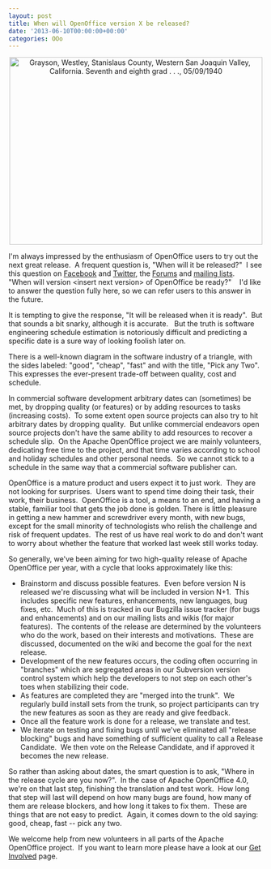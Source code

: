 ```yaml
---
layout: post
title: When will OpenOffice version X be released?
date: '2013-06-10T00:00:00+00:00'
categories: OOo
---
```

<div align="center"> 
    <p><a title="Grayson, Westley, Stanislaus County, Western San Joaquin Valley, California. Seventh and eighth grad . . ., 05/09/1940 by The U.S. National Archives, on Flickr" href="http://www.flickr.com/photos/usnationalarchives/5189750209/"><img width="500" height="370" alt="Grayson, Westley, Stanislaus County, Western San Joaquin Valley, California. Seventh and eighth grad . . ., 05/09/1940" src="http://farm5.staticflickr.com/4085/5189750209_610f37be51.jpg" /></a></p><a title="Grayson, Westley, Stanislaus County, Western San Joaquin Valley, California. Seventh and eighth grad . . ., 05/09/1940 by The U.S. National Archives, on Flickr" href="http://www.flickr.com/photos/usnationalarchives/5189750209/"> 
      <p> </p></a> 
  </div> 
  <p> </p> 
  <p>I'm always impressed by the enthusiasm of OpenOffice users to try out the next great release.&nbsp; A frequent question is, &quot;When will it be released?&quot;&nbsp; I see this question on <a href="https://www.facebook.com/ApacheOO">Facebook</a> and <a href="https://twitter.com/apacheoo">Twitter</a>, the <a href="http://forum.openoffice.org/">Forums</a> and <a href="http://openoffice.apache.org/mailing-lists.html#using-mailing-lists">mailing lists</a>. &nbsp;&nbsp; &quot;When will version &lt;insert next version&gt; of OpenOffice be ready?&quot;&nbsp;&nbsp;&nbsp; I'd like to answer the question fully here, so we can refer users to this answer in the future.</p> 
  <p>It is tempting to give the response, &quot;It will be released when it is ready&quot;.&nbsp; But that sounds a bit snarky, although it is accurate.&nbsp;&nbsp; But the truth is software engineering schedule estimation is notoriously difficult and predicting a specific date is a sure way of looking foolish later on.<br /></p> 
  <p>There is a well-known diagram in the software industry of a triangle, with the sides labeled: &quot;good&quot;, &quot;cheap&quot;, &quot;fast&quot; and with the title, &quot;Pick any Two&quot;.&nbsp; This expresses the ever-present trade-off between quality, cost and schedule.&nbsp; </p> 
  <p>In commercial software development arbitrary dates can (sometimes) be met, by dropping quality (or features) or by adding resources to tasks (increasing costs).&nbsp; To some extent open source projects can also try to hit arbitrary dates by dropping quality.&nbsp; But unlike commercial endeavors open source projects don't have the same ability to add resources to recover a schedule slip.&nbsp; On the Apache OpenOffice project we are mainly volunteers, dedicating free time to the project, and that time varies according to school and holiday schedules and other personal needs.&nbsp; So we cannot stick to a schedule in the same way that a commercial software publisher can.</p> 
  <p>OpenOffice is a mature product and users expect it to just work.&nbsp; They are not looking for surprises.&nbsp; Users want to spend time doing their task, their
 work, their business.&nbsp; OpenOffice is a tool, a means to an end, and 
having a stable, familiar tool that gets the job done is golden.  There 
is little pleasure in getting a new hammer and screwdriver every month, with 
new bugs, except for the small minority of technologists who relish the challenge and risk of frequent updates.&nbsp; The rest of us have real work to do and don't want to worry about whether the feature that worked last week still works today.<br /></p> 
  <p>So generally, we've been aiming for two high-quality release of Apache OpenOffice per year, with a cycle that looks approximately like this: <br /></p> 
  <ul> 
    <li>Brainstorm and discuss possible features.&nbsp; Even before version N is released we're discussing what will be included in version N+1.&nbsp; This includes specific new features, enhancements, new languages, bug fixes, etc.&nbsp; Much of this is tracked in our Bugzilla issue tracker (for bugs and enhancements) and on our mailing lists and wikis (for major features).&nbsp; The contents of the release are determined by the volunteers who do the work, based on their interests and motivations.&nbsp; These are discussed, documented on the wiki and become the goal for the next release.&nbsp; <br /></li> 
    <li>Development of the new features occurs, the coding often occurring in &quot;branches&quot; which are segregated areas in our Subversion version control system which help the developers to not step on each other's toes when stabilizing their code.</li> 
    <li>As features are completed they are &quot;merged into the trunk&quot;.&nbsp; We regularly build install sets from the trunk, so project participants can try the new features as soon as they are ready and give feedback.</li> 
    <li>Once all the feature work is done for a release, we translate and test. <br /></li> 
    <li>We iterate on testing and fixing bugs until we've eliminated all &quot;release blocking&quot; bugs and have something of sufficient quality to call a Release Candidate.&nbsp; We then vote on the Release Candidate, and if approved it becomes the new release.</li> 
  </ul>So rather than asking about dates, the smart question is to ask, &quot;Where in the release cycle are you now?&quot;.&nbsp; In the case of Apache OpenOffice 4.0, we're on that last step, finishing the translation and test work.&nbsp; How long that step will last will depend on how many bugs are found, how many of them are release blockers, and how long it takes to fix them.&nbsp; These are things that are not easy to predict.&nbsp; Again, it comes down to the old saying: good, cheap, fast -- pick any two.
  
  
  
  
  
  <p>We welcome help from new volunteers in all parts of the Apache OpenOffice project.&nbsp; If you want to learn more please have a look at our <a href="http://openoffice.apache.org/get-involved.html">Get Involved</a> page.</p> 
  <ul></ul> 
  <p> </p>
